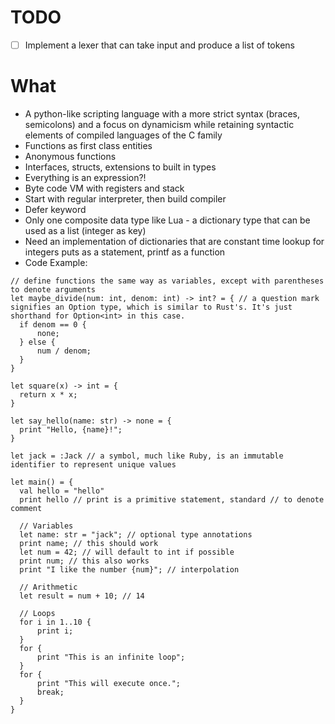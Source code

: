 # TODO

- [ ] Implement a lexer that can take input and produce a list of tokens

# What  

- A python-like scripting language with a more strict syntax (braces, semicolons) and a focus on dynamicism while retaining syntactic elements of compiled languages of the C family  
- Functions as first class entities  
- Anonymous functions  
- Interfaces, structs, extensions to built in types  
- Everything is an expression?!
- Byte code VM with registers and stack
- Start with regular interpreter, then build compiler
- Defer keyword
- Only one composite data type like Lua - a dictionary type that can be used as a list (integer as key)
- Need an implementation of dictionaries that are constant time lookup for integers
puts as a statement, printf as a function
- Code Example:  

```
// define functions the same way as variables, except with parentheses to denote arguments
let maybe_divide(num: int, denom: int) -> int? = { // a question mark signifies an Option type, which is similar to Rust's. It's just shorthand for Option<int> in this case.
  if denom == 0 {
      none;
  } else {
      num / denom;
  }
}

let square(x) -> int = {
  return x * x;
}

let say_hello(name: str) -> none = {
  print "Hello, {name}!";
}

let jack = :Jack // a symbol, much like Ruby, is an immutable identifier to represent unique values

let main() = {
  val hello = "hello"
  print hello // print is a primitive statement, standard // to denote comment
  
  // Variables
  let name: str = "jack"; // optional type annotations
  print name; // this should work
  let num = 42; // will default to int if possible
  print num; // this also works
  print "I like the number {num}"; // interpolation
 
  // Arithmetic
  let result = num + 10; // 14
 
  // Loops
  for i in 1..10 {
      print i;
  }
  for {
      print "This is an infinite loop";
  }
  for {
      print "This will execute once.";
      break;
  }
}
```
